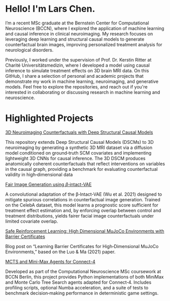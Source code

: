 # Hello! I'm Lars Chen.

<div class="github-introduction">

I’m a recent MSc graduate at the Bernstein Center for Computational Neuroscience (BCCN), where I explored the application of machine learning and causal inference in clinical neuroimaging. My research focuses on leveraging deep learning and structural causal models to generate counterfactual brain images, improving personalized treatment analysis for neurological disorders.

Previously, I worked under the supervision of Prof. Dr. Kerstin Ritter at Charité Universitätsmedizin, where I developed a model using causal inference to simulate treatment effects on 3D brain MRI data. On this GitHub, I share a selection of personal and academic projects that demonstrate my work in machine learning, neuroimaging, and generative models. Feel free to explore the repositories, and reach out if you're interested in collaborating or discussing research in machine learning and neuroscience. 



</div>


# Highlighted Projects

[3D Neuroimaging Counterfactuals with Deep Structural Causal Models]()

This repository extends Deep Structural Causal Models (DSCMs) to 3D neuroimaging by generating a synthetic 3D MRI dataset via a diffusion model conditioned on ground‑truth SCM covariates and implementing lightweight 3D CNNs for causal inference. The 3D DSCM produces anatomically coherent counterfactuals that reflect interventions on variables in the causal graph, providing a benchmark for evaluating counterfactual validity in high‑dimensional data


[Fair Image Generation using $\beta$‑intact-VAE]()

A convolutional adaptation of the β‑Intact‑VAE (Wu et al. 2021) designed to mitigate spurious correlations in counterfactual image generation. Trained on the CelebA dataset, this model learns a prognostic score sufficient for treatment effect estimation and, by enforcing overlap between control and treatment distributions, yields fairer facial image counterfactuals under limited covariate overlap. 


[Safe Reinforcement Learning: High Dimensional MuJoCo Environments with Barrier Certificates]() 

Blog post on “Learning Barrier Certificates for High‑Dimensional MuJoCo Environments,” based on the Luo & Ma (2021) paper. 


[MCTS and Mini-Max Agents for Connect-4]()

Developed as part of the Computational Neuroscience MSc coursework at BCCN Berlin, this project provides Python implementations of both MiniMax and Monte Carlo Tree Search agents adapted for Connect‑4. Includes profiling scripts, optional Numba acceleration, and a suite of tests to benchmark decision‑making performance in deterministic game settings.
